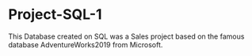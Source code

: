# Project-SQL-1
This Database created on SQL was a Sales project based on the famous database AdventureWorks2019 from Microsoft.
